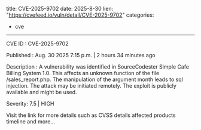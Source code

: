  
title: CVE-2025-9702
date: 2025-8-30
lien: "https://cvefeed.io/vuln/detail/CVE-2025-9702"
categories:
  - cve
---

CVE ID : CVE-2025-9702

Published :  Aug. 30
2025
7:15 p.m. | 2 hours
34 minutes ago

Description : A vulnerability was identified in SourceCodester Simple Cafe Billing System 1.0. This affects an unknown function of the file /sales_report.php. The manipulation of the argument month leads to sql injection. The attack may be initiated remotely. The exploit is publicly available and might be used.

Severity: 7.5 | HIGH

Visit the link for more details
such as CVSS details
affected products
timeline
and more...
